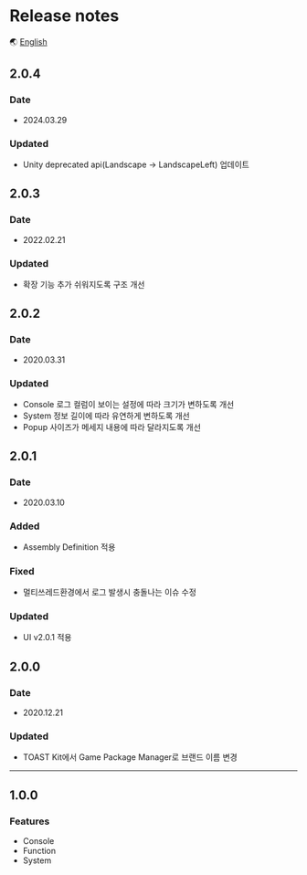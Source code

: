 # Release notes

🌏 [English](ReleaseNotes.en.md)

## 2.0.4

### Date

* 2024.03.29

### Updated
* Unity deprecated api(Landscape -> LandscapeLeft) 업데이트

## 2.0.3

### Date

* 2022.02.21

### Updated
* 확장 기능 추가 쉬워지도록 구조 개선

## 2.0.2

### Date

* 2020.03.31

### Updated
* Console 로그 컬럼이 보이는 설정에 따라 크기가 변하도록 개선
* System 정보 길이에 따라 유연하게 변하도록 개선
* Popup 사이즈가 메세지 내용에 따라 달라지도록 개선

## 2.0.1

### Date

* 2020.03.10

### Added

* Assembly Definition 적용

### Fixed

* 멀티쓰레드환경에서 로그 발생시 충돌나는 이슈 수정

### Updated
* UI v2.0.1 적용

## 2.0.0

### Date

* 2020.12.21

### Updated

* TOAST Kit에서 Game Package Manager로 브랜드 이름 변경

---

## 1.0.0

### Features

* Console
* Function
* System
